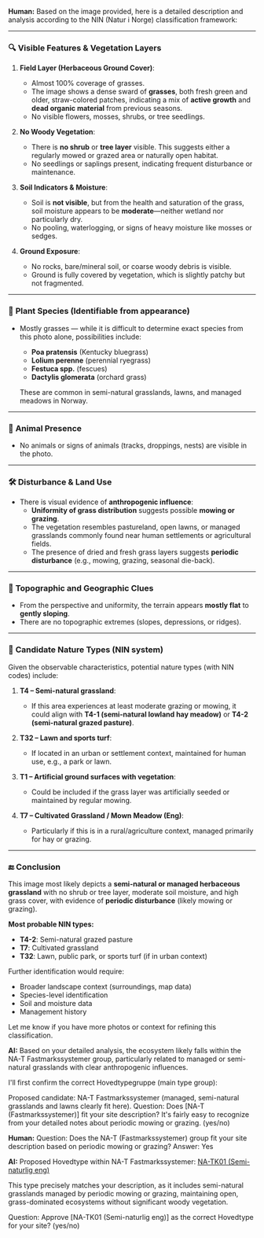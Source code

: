 **Human:** Based on the image provided, here is a detailed description and analysis according to the NIN (Natur i Norge) classification framework:

---

### 🔍 **Visible Features & Vegetation Layers**

1. **Field Layer (Herbaceous Ground Cover)**:
   - Almost 100% coverage of grasses.
   - The image shows a dense sward of **grasses**, both fresh green and older, straw-colored patches, indicating a mix of **active growth** and **dead organic material** from previous seasons.
   - No visible flowers, mosses, shrubs, or tree seedlings.

2. **No Woody Vegetation**:
   - There is **no shrub** or **tree layer** visible. This suggests either a regularly mowed or grazed area or naturally open habitat.
   - No seedlings or saplings present, indicating frequent disturbance or maintenance.

3. **Soil Indicators & Moisture**:
   - Soil is **not visible**, but from the health and saturation of the grass, soil moisture appears to be **moderate**—neither wetland nor particularly dry.
   - No pooling, waterlogging, or signs of heavy moisture like mosses or sedges.

4. **Ground Exposure**:
   - No rocks, bare/mineral soil, or coarse woody debris is visible.
   - Ground is fully covered by vegetation, which is slightly patchy but not fragmented.

---

### 🌱 **Plant Species (Identifiable from appearance)**

- Mostly grasses — while it is difficult to determine exact species from this photo alone, possibilities include:
  - **Poa pratensis** (Kentucky bluegrass)
  - **Lolium perenne** (perennial ryegrass)
  - **Festuca spp.** (fescues)
  - **Dactylis glomerata** (orchard grass)
  
  These are common in semi-natural grasslands, lawns, and managed meadows in Norway.

---

### 🐾 **Animal Presence**
- No animals or signs of animals (tracks, droppings, nests) are visible in the photo.

---

### 🛠 **Disturbance & Land Use**

- There is visual evidence of **anthropogenic influence**:
  - **Uniformity of grass distribution** suggests possible **mowing or grazing**.
  - The vegetation resembles pastureland, open lawns, or managed grasslands commonly found near human settlements or agricultural fields.
  - The presence of dried and fresh grass layers suggests **periodic disturbance** (e.g., mowing, grazing, seasonal die-back).

---

### 🧭 **Topographic and Geographic Clues**

- From the perspective and uniformity, the terrain appears **mostly flat** to **gently sloping**.
- There are no topographic extremes (slopes, depressions, or ridges).

---

### 🧾 **Candidate Nature Types (NIN system)**

Given the observable characteristics, potential nature types (with NIN codes) include:

1. **T4 – Semi-natural grassland**:
   - If this area experiences at least moderate grazing or mowing, it could align with **T4-1 (semi-natural lowland hay meadow)** or **T4-2 (semi-natural grazed pasture)**.

2. **T32 – Lawn and sports turf**:
   - If located in an urban or settlement context, maintained for human use, e.g., a park or lawn.

3. **T1 – Artificial ground surfaces with vegetation**:
   - Could be included if the grass layer was artificially seeded or maintained by regular mowing.

4. **T7 – Cultivated Grassland / Mown Meadow (Eng)**:
   - Particularly if this is in a rural/agriculture context, managed primarily for hay or grazing.

---

### 🔚 **Conclusion**

This image most likely depicts a **semi-natural or managed herbaceous grassland** with no shrub or tree layer, moderate soil moisture, and high grass cover, with evidence of **periodic disturbance** (likely mowing or grazing).

**Most probable NIN types:**
- **T4-2**: Semi-natural grazed pasture
- **T7**: Cultivated grassland
- **T32**: Lawn, public park, or sports turf (if in urban context)

Further identification would require:
- Broader landscape context (surroundings, map data)
- Species-level identification
- Soil and moisture data
- Management history

Let me know if you have more photos or context for refining this classification.

**AI:** Based on your detailed analysis, the ecosystem likely falls within the NA-T Fastmarkssystemer group, particularly related to managed or semi-natural grasslands with clear anthropogenic influences.

I'll first confirm the correct Hovedtypegruppe (main type group):

Proposed candidate: NA-T Fastmarkssystemer (managed, semi-natural grasslands and lawns clearly fit here).
Question: Does [NA-T (Fastmarkssystemer)] fit your site description? It's fairly easy to recognize from your detailed notes about periodic mowing or grazing. (yes/no)

**Human:** Question: Does the NA-T (Fastmarkssystemer) group fit your site description based on periodic mowing or grazing? 
Answer: Yes

**AI:** Proposed Hovedtype within NA-T Fastmarkssystemer: [NA-TK01 (Semi-naturlig eng)](https://naturinorge.artsdatabanken.no/NIN-3.0-T-C-PE-NA-MB-A-TK01)

This type precisely matches your description, as it includes semi-natural grasslands managed by periodic mowing or grazing, maintaining open, grass-dominated ecosystems without significant woody vegetation.

Question: Approve [NA-TK01 (Semi-naturlig eng)] as the correct Hovedtype for your site? (yes/no)